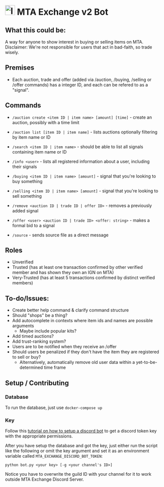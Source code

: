 # <img src="https://static.wikia.nocookie.net/minecraft_gamepedia/images/3/33/Netherite_Scrap_JE2_BE1.png" alt="logo" style="height: 32px; width: 32px;"/> MTA Exchange v2 Bot

## What this could be:
A way for anyone to show interest in buying or selling items on MTA. 
Disclaimer: We're not responsible for users that act in bad-faith, so trade wisely.

## Premises
- Each auction, trade and offer (added via /auction, /buying, /selling or /offer commands) has a integer ID, and each can be refered to as a "signal".

## Commands

- `/auction create <item ID | item name> [amount] [time]` - create an auction, possibly with a time limit

- `/auction list [item ID | item name]` - lists auctions optionally filtering by item name or ID

- `/search <item ID | item name>` - should be able to list all signals containing item name or ID

- `/info <user>` - lists all registered information about a user, including their signals

- `/buying <item ID | item name> [amount]` - signal that you're looking to buy something

- `/selling <item ID | item name> [amount]` - signal that you're looking to sell something

- `/remove <auction ID | trade ID | offer ID>` - removes a previously added signal

- `/offer <user> <auction ID | trade ID> <offer: string>` - makes a formal bid to a signal

- `/source` - sends source file as a direct message

## Roles

- Unverified
- Trusted (has at least one transaction confirmed by other verified member and has shown they own an IGN on MTA)
- Very-Trusted (has at least 5 transactions confirmed by distinct verified members)

## To-do/Issues:

- Create better help command & clarify command structure
- Should "shops" be a thing?
- Add autocomplete in contexts where item ids and names are possible arguments
  - Maybe include popular kits?
- Add timed auctions?
- Add trust-ranking system?
- Users are to be notified when they receive an /offer
- Should users be penalized if they don't have the item they are registered to sell or buy?
  - Alternatively, automatically remove old user data within a yet-to-be-determined time frame

## Setup / Contributing

### Database

To run the database, just use `docker-compose up`

### Key

Follow this [tutorial on how to setup a discord bot](https://www.youtube.com/watch?v=ygc-HdZHO5A) to get a discord token key with the appropriate permissions. 

After you have setup the database and got the key, just either run the script like the following or omit the key argument and set it as an environment variable called `MTA_EXCHANGE_DISCORD_BOT_TOKEN`: 

```
python bot.py <your key> [-g <your channel's ID>]
```

Notice you have to overwrite the guild ID with your channel for it to work outside MTA Exchange Discord Server. 
